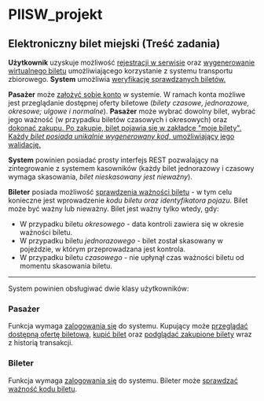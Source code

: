 # PIISW_projekt
## Elektroniczny bilet miejski (Treść zadania)
**Użytkownik** uzyskuje możliwość <ins>rejestracji w serwisie</ins> oraz <ins>wygenerowanie wirtualnego biletu</ins> umożliwiającego 
korzystanie z systemu transportu zbiorowego. **System** umożliwia <ins>weryfikację sprawdzanych biletów<ins>.

**Pasażer** może <ins>założyć sobie konto</ins> w systemie. W ramach konta możliwe jest przeglądanie dostępnej oferty biletowe 
(_bilety czasowe, jednorazowe, okresowe; ulgowe i normalne_). **Pasażer** może wybrać dowolny bilet, wybrać jego ważność 
(w przypadku biletów czasowych i okresowych) oraz <ins>dokonać zakupu<ins>. Po zakupie, bilet pojawia się w zakładce "moje bilety". 
Każdy _bilet posiada unikalnie wygenerowany kod_, umożliwiający jego walidację.

**System** powinien posiadać prosty interfejs REST pozwalający na zintegrowanie z systemem kasowników (każdy bilet jednorazowy 
i czasowy wymaga skasowania, _bilet nieskasowany jest nieważny_).

**Bileter** posiada możliwość <ins>sprawdzenia ważności biletu</ins> - w tym celu konieczne jest wprowadzenie _kodu biletu oraz 
identyfikatora pojazu_. Bilet może być ważny lub nieważny. Bilet jest ważny tylko wtedy, gdy:

- W przypadku biletu _okresowego_ - data kontroli zawiera się w okresie ważności biletu.
- W przypadku biletu _jednorazowego_ - bilet został skasowany w pojeździe, w którym przeprowadzana jest kontrola.
- W przypadku biletu _czasowego_ - nie upłynął czas ważności biletu od momentu skasowania biletu.

----

System powinien obsługiwać dwie klasy użytkowników:
### Pasażer
Funkcja wymaga <ins>zalogowania się</ins> do systemu. Kupujący może <ins>przeglądać dostępną ofertę biletową</ins>, 
<ins>kupić bilet</ins> oraz <ins>podglądać zakupione bilety</ins> wraz z historią transakcji.

### Bileter
Funkcja wymaga <ins>zalogowania się</ins> do systemu. Bileter może <ins>sprawdzać ważność kodu biletu</ins>.
